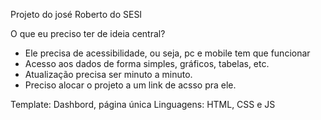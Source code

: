 Projeto do josé Roberto do SESI

O que eu preciso ter de ideia central?
  - Ele precisa de acessibilidade, ou seja, pc e mobile tem que funcionar
  - Acesso aos dados de forma simples, gráficos, tabelas, etc.
  - Atualização precisa ser minuto a minuto.
  - Preciso alocar o projeto a um link de acsso pra ele.

Template: Dashbord, página única
Linguagens: HTML, CSS e JS


